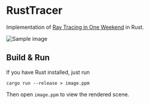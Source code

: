 # RustTracer
Implementation of [Ray Tracing in One Weekend](https://raytracing.github.io/) in Rust.

![Sample image](preview.ppm "Sample output")

## Build & Run
If you have Rust installed, just run
```
cargo run --release > image.ppm
```
Then open `image.ppm` to view the rendered scene.
